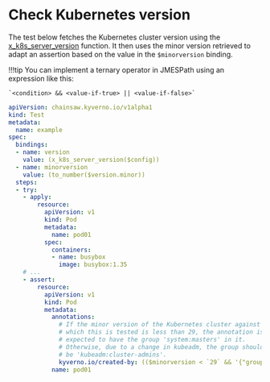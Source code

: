 # Check Kubernetes version

The test below fetches the Kubernetes cluster version using the [x_k8s_server_version](../reference/jp/functions.md#chainsaw-functions) function.
It then uses the minor version retrieved to adapt an assertion based on the value in the `$minorversion` binding.

!!!tip
    You can implement a ternary operator in JMESPath using an expression like this:
    
    `<condition> && <value-if-true> || <value-if-false>`

```yaml
apiVersion: chainsaw.kyverno.io/v1alpha1
kind: Test
metadata:
  name: example
spec:
  bindings:
  - name: version
    value: (x_k8s_server_version($config))
  - name: minorversion
    value: (to_number($version.minor))
  steps:
  - try:
    - apply:
        resource:
          apiVersion: v1
          kind: Pod
          metadata:
            name: pod01
          spec:
            containers:
            - name: busybox
              image: busybox:1.35
    # ...
    - assert:
        resource:
          apiVersion: v1
          kind: Pod
          metadata:
            annotations:
              # If the minor version of the Kubernetes cluster against
              # which this is tested is less than 29, the annotation is
              # expected to have the group 'system:masters' in it.
              # Otherwise, due to a change in kubeadm, the group should
              # be 'kubeadm:cluster-admins'.
              kyverno.io/created-by: (($minorversion < `29` && '{"groups":["system:masters","system:authenticated"],"username":"kubernetes-admin"}') || '{"groups":["kubeadm:cluster-admins","system:authenticated"],"username":"kubernetes-admin"}')
            name: pod01
```